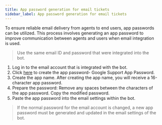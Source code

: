 ```yaml
---
title: App password generation for email tickets
sidebar_label: App password generation for email tickets
---
```



To ensure reliable email delivery from agents to end users, app passwords can be utilized. This process involves generating an app password to improve communication between agents and users when email integration is used.

> Use the same email ID and password that were integrated into the bot.

1. Log in to the email account that is integrated with the bot.
2. Click [here](https://support.google.com/accounts/answer/185833?hl=en) to create the app password- Google Support App Password.
3. Create the app name. After creating the app name, you will receive a 16-character app password.
4. Prepare the password: Remove any spaces between the characters of the app password. Copy the modified password.
5. Paste the app password into the email settings within the bot.



> If the normal password for the email account is changed, a new app password must be generated and updated in the email settings of the bot.